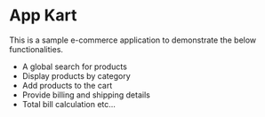 # App Kart
This is a sample e-commerce application to demonstrate the below functionalities.
-	A global search for products
-	Display products by category
-	Add products to the cart
-	Provide billing and shipping details
-	Total bill calculation etc…



